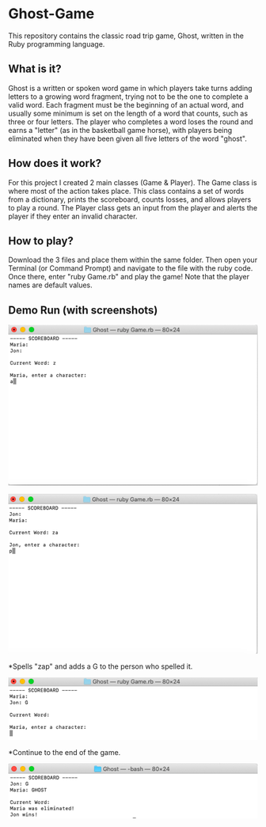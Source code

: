 # Ghost-Game
This repository contains the classic road trip game, Ghost, written in the Ruby programming language.

## What is it?
Ghost is a written or spoken word game in which players take turns adding letters to a growing word fragment, trying not to be the one to complete a valid word. Each fragment must be the beginning of an actual word, and usually some minimum is set on the length of a word that counts, such as three or four letters. The player who completes a word loses the round and earns a "letter" (as in the basketball game horse), with players being eliminated when they have been given all five letters of the word "ghost".

## How does it work?
For this project I created 2 main classes (Game & Player). The Game class is where most of the action takes place. This class contains a set of words from a dictionary, prints the scoreboard, counts losses, and allows players to play a round. The Player class gets an input from the player and alerts the player if they enter an invalid character.

## How to play?
Download the 3 files and place them within the same folder. Then open your Terminal (or Command Prompt) and navigate to the file with the ruby code. Once there, enter "ruby Game.rb" and play the game! Note that the player names are default values.

## Demo Run (with screenshots)
![alt text](https://github.com/ranveer4744/Ghost-Game/blob/master/ss2.png?raw=true)

![alt text](https://github.com/ranveer4744/Ghost-Game/blob/master/ss3.png?raw=true)

*Spells "zap" and adds a G to the person who spelled it.

![alt text](https://github.com/ranveer4744/Ghost-Game/blob/master/ss.png?raw=true)

*Continue to the end of the game.

![alt text](https://github.com/ranveer4744/Ghost-Game/blob/master/ss4.png?raw=true)
